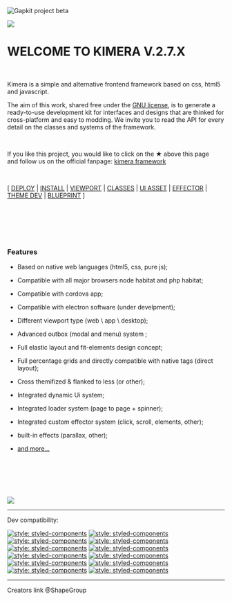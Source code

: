 ![Gapkit project beta](https://github.com/ShapeGroup/kimera-frontend-framework/projects)


![](https://raw.githubusercontent.com/ShapeGroup/kimera-frontend-framework/master/depot/khead.jpg)

# WELCOME TO KIMERA V.2.7.X

&nbsp;

Kimera is a simple and alternative frontend framework based on css, html5 and javascript.

The aim of this work, shared free under the [GNU license](https://github.com/ShapeGroup/kimera-frontend-framework/blob/master/LICENSE), is to generate a ready-to-use development kit for interfaces and designs that are thinked for cross-platform and easy to modding. We invite you to read the API for every detail on the classes and systems of the framework.

&nbsp;

If you like this project, you would like to click on the ★ above this page<br />
and follow us on the official fanpage: [kimera framework](https://www.facebook.com/KimeraFramework/)



&nbsp;

[ [DEPLOY](https://github.com/ShapeGroup/kimera-frontend-framework/tree/master/deployed) | [INSTALL](https://github.com/ShapeGroup/kimera-frontend-framework/wiki/API-::-INSTALL) | [VIEWPORT](https://github.com/ShapeGroup/kimera-frontend-framework/wiki/API-::-VIEWPORTS) | [CLASSES](https://github.com/ShapeGroup/kimera-frontend-framework/wiki/API-::-CLASSES) | [UI ASSET](https://github.com/ShapeGroup/kimera-frontend-framework/wiki/API-::-UI-ASSET) | [EFFECTOR](https://github.com/ShapeGroup/kimera-frontend-framework/wiki/API-::-EFFECTOR) | [THEME DEV](https://github.com/ShapeGroup/kimera-frontend-framework/wiki/GL-::-THEME) | [BLUEPRINT](https://github.com/ShapeGroup/kimera-frontend-framework/tree/master/blueprint) ] 


&nbsp;
---
&nbsp;

### Features

- Based on native web languages (html5, css, pure js);
- Compatible with all major browsers node habitat and php habitat;
- Compatible with cordova app;
- Compatible with electron software (under develpment);
- Different viewport type (web \ app \ desktop);
- Advanced outbox (modal and menu) system ;
- Full elastic layout and fit-elements design concept;
- Full percentage grids and directly compatible with native tags (direct layout);
- Cross themifized & flanked to less (or other);
- Integrated dynamic Ui system;
- Integrated loader system (page to page + spinner);
- Integrated custom effector system (click, scroll, elements, other);
- built-in effects (parallax, other);

- [and more...](https://github.com/ShapeGroup/kimera-frontend-framework/wiki/Introduction)


&nbsp;
---


&nbsp;

![](https://raw.githubusercontent.com/ShapeGroup/kimera-frontend-framework/master/depot/testerline.jpg)

---


Dev compatibility:

[![style: styled-components](https://raw.githubusercontent.com/ShapeGroup/kimera-frontend-framework/master/depot/testericon.angular.jpg)](https://angular.io/)  [![style: styled-components](https://raw.githubusercontent.com/ShapeGroup/kimera-frontend-framework/master/depot/testericon.cordova.jpg)](https://cordova.apache.org/)  [![style: styled-components](https://raw.githubusercontent.com/ShapeGroup/kimera-frontend-framework/master/depot/testericon.css3.jpg)](https://developer.mozilla.org/en-US/docs/Web/CSS)  [![style: styled-components](https://raw.githubusercontent.com/ShapeGroup/kimera-frontend-framework/master/depot/testericon.electron.jpg)](https://electronjs.org/)  [![style: styled-components](https://raw.githubusercontent.com/ShapeGroup/kimera-frontend-framework/master/depot/testericon.html5.jpg)](https://developer.mozilla.org/en-US/docs/Web/HTML)  [![style: styled-components](https://raw.githubusercontent.com/ShapeGroup/kimera-frontend-framework/master/depot/testericon.includer.jpg)](https://github.com/ShapeGroup)  [![style: styled-components](https://raw.githubusercontent.com/ShapeGroup/kimera-frontend-framework/master/depot/testericon.jquery.jpg)](https://jquery.com/)  [![style: styled-components](https://raw.githubusercontent.com/ShapeGroup/kimera-frontend-framework/master/depot/testericon.nodejs.jpg)](https://nodejs.org/)  [![style: styled-components](https://raw.githubusercontent.com/ShapeGroup/kimera-frontend-framework/master/depot/testericon.php.jpg)](http://www.wampserver.com)  [![style: styled-components](https://raw.githubusercontent.com/ShapeGroup/kimera-frontend-framework/master/depot/testericon.purejs.jpg)](https://developer.mozilla.org/en-US/docs/Web/JavaScript)  [![style: styled-components](https://raw.githubusercontent.com/ShapeGroup/kimera-frontend-framework/master/depot/testericon.react.jpg)](https://reactjs.org/)  [![style: styled-components](https://raw.githubusercontent.com/ShapeGroup/kimera-frontend-framework/master/depot/testericon.rora.jpg)](https://github.com/ShapeGroup/rora-js)


---

Creators link @ShapeGroup
